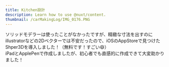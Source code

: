 ```yaml
---
title: Kitchen設計
description: Learn how to use @nuxt/content.
thumbnail: /carMakingLog/IMG_0176.PNG
---
```

ソリッドモデラーは使ったことがなかったですが、精緻な寸法を出すのにillustratorなどの2Dベクターでは不安だったので、iOSのAppStoreで見つけたShper3Dを導入しました！（無料です！すごい😄）  
iPadとApplePenで作成しましたが、初心者でも直感的に作成できて大変助かりました！
